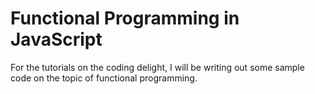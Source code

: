 # Functional Programming in JavaScript

For the tutorials on the coding delight, I will be writing out some sample code on the topic of functional programming. 
